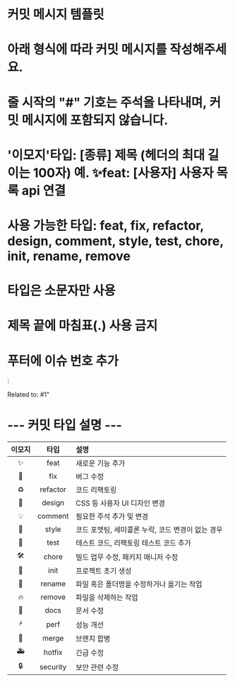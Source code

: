 # 커밋 메시지 템플릿

# 아래 형식에 따라 커밋 메시지를 작성해주세요.

# 줄 시작의 "#" 기호는 주석을 나타내며, 커밋 메시지에 포함되지 않습니다.

# '이모지'타입: [종류] 제목 (헤더의 최대 길이는 100자) 예. ✨feat: [사용자] 사용자 목록 api 연결

# 사용 가능한 타입: feat, fix, refactor, design, comment, style, test, chore, init, rename, remove

# 타입은 소문자만 사용

# 제목 끝에 마침표(.) 사용 금지

# 푸터에 이슈 번호 추가

<type>: <subject>

Related to: #1"

# --- 커밋 타입 설명 ---

| 이모지 |   타입   | 설명                                              |
| :----: | :------: | :------------------------------------------------ |
|   ✨   |   feat   | 새로운 기능 추가                                  |
|   🐛   |   fix    | 버그 수정                                         |
|   ♻️   | refactor | 코드 리팩토링                                     |
|   💄   |  design  | CSS 등 사용자 UI 디자인 변경                      |
|   💡   | comment  | 필요한 주석 추가 및 변경                          |
|   🎨   |  style   | 코드 포맷팅, 세미콜론 누락, 코드 변경이 없는 경우 |
|   🧪   |   test   | 테스트 코드, 리팩토링 테스트 코드 추가            |
|   🛠    |  chore   | 빌드 업무 수정, 패키지 매니저 수정                |
|   🎉   |   init   | 프로젝트 초기 생성                                |
|   🚚   |  rename  | 파일 혹은 폴더명을 수정하거나 옮기는 작업         |
|   🔥   |  remove  | 파일을 삭제하는 작업                              |
|   📝   |   docs   | 문서 수정                                         |
|  ⚡️   |   perf   | 성능 개선                                         |
|   🔀   |  merge   | 브랜치 합병                                       |
|   🚑   |  hotfix  | 긴급 수정                                         |
|   🔒   | security | 보안 관련 수정                                    |
